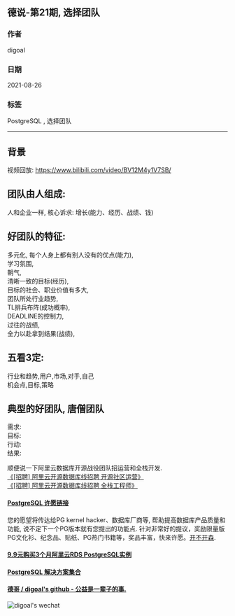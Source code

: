 ## 德说-第21期, 选择团队          
          
### 作者          
digoal          
          
### 日期          
2021-08-26           
          
### 标签          
PostgreSQL , 选择团队         
          
----          
          
## 背景          
视频回放: https://www.bilibili.com/video/BV12M4y1V7SB/   
  
## 团队由人组成:   
人和企业一样, 核心诉求: 增长(能力、经历、战绩、钱)  
  
  
## 好团队的特征:   
多元化, 每个人身上都有别人没有的优点(能力),    
学习氛围,    
朝气,    
清晰一致的目标(经历),    
目标的社会、职业价值有多大,    
团队所处行业趋势,    
TL排兵布阵(成功概率),    
DEADLINE的控制力,    
过往的战绩,    
全力以赴拿到结果(战绩),    
  
  
## 五看3定:    
行业和趋势,用户,市场,对手,自己  
机会点,目标,策略  
  
  
## 典型的好团队, 唐僧团队   
需求:   
目标:   
行动:   
结果:   
  
顺便说一下阿里云数据库开源战役团队招运营和全栈开发.  
[《[招聘] 阿里云开源数据库线招聘 开源社区运营》](../202108/20210806_04.md)    
[《[招聘] 阿里云开源数据库线招聘 全栈工程师》](../202108/20210806_03.md)    
  
  
#### [PostgreSQL 许愿链接](https://github.com/digoal/blog/issues/76 "269ac3d1c492e938c0191101c7238216")
您的愿望将传达给PG kernel hacker、数据库厂商等, 帮助提高数据库产品质量和功能, 说不定下一个PG版本就有您提出的功能点. 针对非常好的提议，奖励限量版PG文化衫、纪念品、贴纸、PG热门书籍等，奖品丰富，快来许愿。[开不开森](https://github.com/digoal/blog/issues/76 "269ac3d1c492e938c0191101c7238216").  
  
  
#### [9.9元购买3个月阿里云RDS PostgreSQL实例](https://www.aliyun.com/database/postgresqlactivity "57258f76c37864c6e6d23383d05714ea")
  
  
#### [PostgreSQL 解决方案集合](https://yq.aliyun.com/topic/118 "40cff096e9ed7122c512b35d8561d9c8")
  
  
#### [德哥 / digoal's github - 公益是一辈子的事.](https://github.com/digoal/blog/blob/master/README.md "22709685feb7cab07d30f30387f0a9ae")
  
  
![digoal's wechat](../pic/digoal_weixin.jpg "f7ad92eeba24523fd47a6e1a0e691b59")
  
